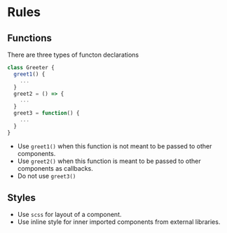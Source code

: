# Rules

## Functions

There are three types of functon declarations

```javascript
class Greeter {
  greet1() {
    ...
  }
  greet2 = () => {
    ...
  }
  greet3 = function() {
    ...
  }
}
```

- Use `greet1()` when this function is not meant to be passed to other components.
- Use `greet2()` when this function is meant to be passed to other components as callbacks.
- Do not use `greet3()`

## Styles

- Use `scss` for layout of a component.
- Use inline style for inner imported components from external libraries.